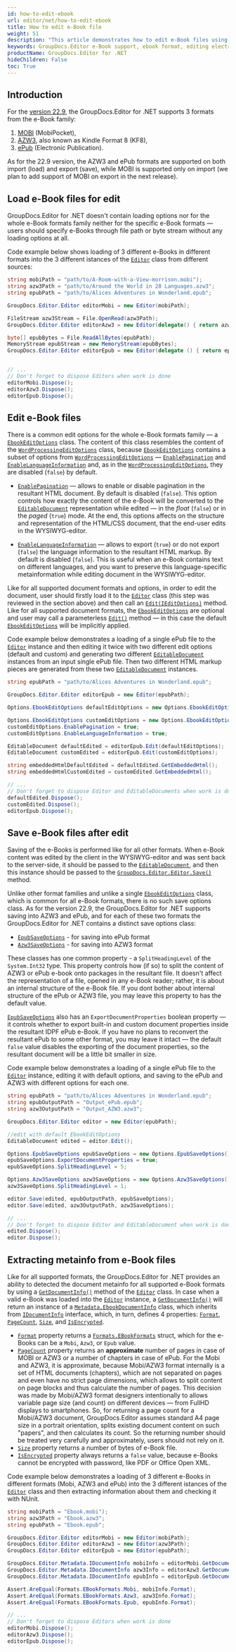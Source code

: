 ```yaml
---
id: how-to-edit-ebook
url: editor/net/how-to-edit-ebook
title: How to edit e-Book file
weight: 51
description: "This article demonstrates how to edit e-Book files using C# programming language."
keywords: GroupDocs.Editor e-Book support, ebook format, editing electronic books, edit e-Book
productName: GroupDocs.Editor for .NET
hideChildren: False
toc: True
---
```

## Introduction

For the [version 22.9](https://docs.groupdocs.com/editor/net/groupdocs-editor-for-net-22-9-release-notes/), the GroupDocs.Editor for .NET supports 3 formats from the e-Book family: 

1. [MOBI](https://docs.fileformat.com/ebook/mobi/) (MobiPocket),
2. [AZW3](https://docs.fileformat.com/ebook/azw3/), also known as Kindle Format 8 (KF8),
3. [ePub](https://docs.fileformat.com/ebook/epub/) (Electronic Publication).

As for the 22.9 version, the AZW3 and ePub formats are supported on both import (load) and export (save), while MOBI is supported only on import (we plan to add support of MOBI on export in the next release).

## Load e-Book files for edit

GroupDocs.Editor for .NET doesn't contain loading options nor for the whole e-Book formats family neither for the specific e-Book formats — users should specify e-Books through file path or byte stream without any loading options at all. 

Code example below shows loading of 3 different e-Books in different formats into the 3 different istances of the [`Editor`](https://reference.groupdocs.com/editor/net/groupdocs.editor/editor) class from different sources:

```csharp
string mobiPath = "path/to/A-Room-with-a-View-morrison.mobi");
string azw3Path = "path/to/Around the World in 28 Languages.azw3";
string epubPath = "path/to/Alices Adventures in Wonderland.epub";

GroupDocs.Editor.Editor editorMobi = new Editor(mobiPath);

FileStream azw3Stream = File.OpenRead(azw3Path);
GroupDocs.Editor.Editor editorAzw3 = new Editor(delegate() { return azw3Stream; });

byte[] epubBytes = File.ReadAllBytes(epubPath);
MemoryStream epubStream = new MemoryStream(epubBytes);
GroupDocs.Editor.Editor editorEpub = new Editor(delegate () { return epubStream; });


// ...
// Don't forget to dispose Editors when work is done
editorMobi.Dispose();
editorAzw3.Dispose();
editorEpub.Dispose();
```

## Edit e-Book files

There is a common edit options for the whole e-Book formats family — a [`EbookEditOptions`](https://reference.groupdocs.com/editor/net/groupdocs.editor.options/ebookeditoptions) class. The content of this class resembles the content of the [`WordProcessingEditOptions`](https://reference.groupdocs.com/editor/net/groupdocs.editor.options/wordprocessingeditoptions) class, because [`EbookEditOptions`](https://reference.groupdocs.com/editor/net/groupdocs.editor.options/ebookeditoptions) contains a subset of options from [`WordProcessingEditOptions`](https://reference.groupdocs.com/editor/net/groupdocs.editor.options/wordprocessingeditoptions) — [`EnablePagination`](https://reference.groupdocs.com/editor/net/groupdocs.editor.options/ebookeditoptions/enablepagination) and [`EnableLanguageInformation`](https://reference.groupdocs.com/editor/net/groupdocs.editor.options/ebookeditoptions/enablelanguageinformation) and, as in the [`WordProcessingEditOptions`](https://reference.groupdocs.com/editor/net/groupdocs.editor.options/wordprocessingeditoptions), they are disabled (`false`) by default.

- [`EnablePagination`](https://reference.groupdocs.com/editor/net/groupdocs.editor.options/ebookeditoptions/enablepagination) — allows to enable or disable pagination in the resultant HTML document. By default is disabled (`false`). This option controls how exactly the content of the e-Book will be converted to the [`EditableDocument`](https://reference.groupdocs.com/editor/net/groupdocs.editor/editabledocument) representation while edited — in the _float_ (`false`) or in the _paged_ (`true`) mode. At the end, this options affects on the structure and representation of the HTML/CSS document, that the end-user edits in the WYSIWYG-editor.

- [`EnableLanguageInformation`](https://reference.groupdocs.com/editor/net/groupdocs.editor.options/ebookeditoptions/enablelanguageinformation) — allows to export (`true`) or do not export (`false`) the language information to the resultant HTML markup. By default is disabled (`false`). This is useful when an e-Book contains text on different languages, and you want to preserve this language-specific metainformation while editing document in the WYSIWYG-editor.

Like for all supported document formats and options, in order to edit the document, user should firstly load it to the [`Editor`](https://reference.groupdocs.com/editor/net/groupdocs.editor/editor) class (this step was reviewed in the section above) and then call an [`Edit(IEditOptions)`](https://reference.groupdocs.com/editor/net/groupdocs.editor/editor/edit/#edit) method. Like for all supported document formats, the [`EbookEditOptions`](https://reference.groupdocs.com/editor/net/groupdocs.editor.options/ebookeditoptions) are optional and user may call a parameterless [`Edit()`](https://reference.groupdocs.com/editor/net/groupdocs.editor/editor/edit) method — in this case the default [`EbookEditOptions`](https://reference.groupdocs.com/editor/net/groupdocs.editor.options/ebookeditoptions) will be implicitly applied.

Code example below demonstrates a loading of a single ePub file to the [`Editor`](https://reference.groupdocs.com/editor/net/groupdocs.editor/editor) instance and then editing it twice with two different edit options (default and custom) and generating two different [`EditableDocument`](https://reference.groupdocs.com/editor/net/groupdocs.editor/editabledocument) instances from an input single ePub file. Then two different HTML markup pieces are generated from these two [`EditableDocument`](https://reference.groupdocs.com/editor/net/groupdocs.editor/editabledocument) instances.

```csharp
string epubPath = "path/to/Alices Adventures in Wonderland.epub";

GroupDocs.Editor.Editor editorEpub = new Editor(epubPath);

Options.EbookEditOptions defaultEditOptions = new Options.EbookEditOptions();

Options.EbookEditOptions customEditOptions = new Options.EbookEditOptions();
customEditOptions.EnablePagination = true;
customEditOptions.EnableLanguageInformation = true;

EditableDocument defaultEdited = editorEpub.Edit(defaultEditOptions);
EditableDocument customEdited = editorEpub.Edit(customEditOptions);

string embeddedHtmlDefaultEdited = defaultEdited.GetEmbeddedHtml();
string embeddedHtmlCustomEdited = customEdited.GetEmbeddedHtml();

// ...
// Don't forget to dispose Editor and EditableDocuments when work is done
defaultEdited.Dispose();
customEdited.Dispose();
editorEpub.Dispose();
```

## Save e-Book files after edit

Saving of the e-Books is performed like for all other formats. When e-Book content was edited by the client in the WYSIWYG-editor and was sent back to the server-side, it should be passed to the [`EditableDocument`](https://reference.groupdocs.com/editor/net/groupdocs.editor/editabledocument), and then this instance should be passed to the [`GroupDocs.Editor.Editor.Save()`](https://reference.groupdocs.com/editor/net/groupdocs.editor/editor/save) method.

Unlike other format families and unlike a single [`EbookEditOptions`](https://reference.groupdocs.com/editor/net/groupdocs.editor.options/ebookeditoptions) class, which is common for all e-Book formats, there is no such save options class. As for the version 22.9, the GroupDocs.Editor for .NET supports saving into AZW3 and ePub, and for each of these two formats the GroupDocs.Editor for .NET contains a distinct save options class:

- [`EpubSaveOptions`](https://reference.groupdocs.com/editor/net/groupdocs.editor.options/epubsaveoptions) - for saving into ePub format
- [`Azw3SaveOptions`](https://reference.groupdocs.com/editor/net/groupdocs.editor.options/azw3saveoptions) - for saving into AZW3 format

These classes has one common property - a `SplitHeadingLevel` of the `System.Int32` type. This property controls how (if so) to split the content of AZW3 or ePub e-book onto packages in the resultant file. It doesn't affect the representation of a file, opened in any e-Book reader; rather, it is about an internal structure of the e-Book file. If you dont bother about internal structure of the ePub or AZW3 file, you may leave this property to has the default value.

[`EpubSaveOptions`](https://reference.groupdocs.com/editor/net/groupdocs.editor.options/epubsaveoptions) also has an `ExportDocumentProperties` boolean property — it controls whether to export built-in and custom document properties inside the resultant IDPF ePub e-Book. If you have no plans to reconvert the resultant ePub to some other format, you may leave it intact — the default `false` value disables the exporting of the document properties, so the resultant document will be a little bit smaller in size.

Code example below demonstrates a loading of a single ePub file to the [`Editor`](https://reference.groupdocs.com/editor/net/groupdocs.editor/editor) instance, editing it with default options, and saving to the ePub and AZW3 with different options for each one.

```csharp
string epubPath = "path/to/Alices Adventures in Wonderland.epub";
string epubOutputPath = "Output_ePub.epub";
string azw3OutputPath = "Output_AZW3.azw3";

GroupDocs.Editor.Editor editor = new Editor(epubPath);

//edit with default EbookEditOptions
EditableDocument edited = editor.Edit();

Options.EpubSaveOptions epubSaveOptions = new Options.EpubSaveOptions();
epubSaveOptions.ExportDocumentProperties = true;
epubSaveOptions.SplitHeadingLevel = 5;

Options.Azw3SaveOptions azw3SaveOptions = new Options.Azw3SaveOptions();
azw3SaveOptions.SplitHeadingLevel = 1;

editor.Save(edited, epubOutputPath, epubSaveOptions);
editor.Save(edited, azw3OutputPath, azw3SaveOptions);

// ...
// Don't forget to dispose Editor and EditableDocument when work is done
edited.Dispose();
editor.Dispose();
```

## Extracting metainfo from e-Book files

Like for all supported formats, the GroupDocs.Editor for .NET provides an ability to detected the document metainfo for all supported e-Book formats by using a [`GetDocumentInfo()`](https://reference.groupdocs.com/editor/net/groupdocs.editor/editor/getdocumentinfo) method of the [`Editor`](https://reference.groupdocs.com/editor/net/groupdocs.editor/editor) class. In case when a valid e-Book was loaded into the [`Editor`](https://reference.groupdocs.com/editor/net/groupdocs.editor/editor) instance, a [`GetDocumentInfo()`](https://reference.groupdocs.com/editor/net/groupdocs.editor/editor/getdocumentinfo) will return an instance of a [`Metadata.EbookDocumentInfo`](https://reference.groupdocs.com/editor/net/groupdocs.editor.metadata/ebookdocumentinfo) class, which inherits from [`IDocumentInfo`](https://reference.groupdocs.com/editor/net/groupdocs.editor.metadata/idocumentinfo) interface, which, in turn, defines 4 properties: [`Format`](https://reference.groupdocs.com/editor/net/groupdocs.editor.metadata/idocumentinfo/format), [`PageCount`](https://reference.groupdocs.com/editor/net/groupdocs.editor.metadata/idocumentinfo/pagecount), [`Size`](https://reference.groupdocs.com/editor/net/groupdocs.editor.metadata/idocumentinfo/size), and [`IsEncrypted`](https://reference.groupdocs.com/editor/net/groupdocs.editor.metadata/idocumentinfo/isencrypted).

- [`Format`](https://reference.groupdocs.com/editor/net/groupdocs.editor.metadata/ebookdocumentinfo/format) property returns a [`Formats.EBookFormats`](https://reference.groupdocs.com/editor/net/groupdocs.editor.formats/ebookformats) struct, which for the e-Books can be a `Mobi`, `Azw3`, or `Epub` value.
- [`PageCount`](https://reference.groupdocs.com/editor/net/groupdocs.editor.metadata/ebookdocumentinfo/pagecount) property returns an **approximate** number of pages in case of MOBI or AZW3 or a number of chapters in case of ePub. For the Mobi and AZW3, it is approximate, because Mobi/AZW3 format internally is a set of HTML documents (chapters), which are not separated on pages and even have no strict page dimensions, which allows to split content on page blocks and thus calculate the number of pages. This decision was made by Mobi/AZW3 format designers intentionally to allows variable page size (and count) on different devices — from FullHD displays to smartphones. So, for returning a page count for a Mobi/AZW3 document, GroupDocs.Editor assumes standard A4 page size in a portrait orientation, splits existing document content on such "papers", and then calculates its count. So the returning number should be treated very carefully and approximately, users should not rely on it.
- [`Size`](https://reference.groupdocs.com/editor/net/groupdocs.editor.metadata/ebookdocumentinfo/size) property returns a number of bytes of e-Book file.
- [`IsEncrypted`](https://reference.groupdocs.com/editor/net/groupdocs.editor.metadata/ebookdocumentinfo/isencrypted) property always returns a `false` value, because e-Books cannot be encrypted with password, like PDF or Office Open XML.

Code example below demonstrates a loading of 3 different e-Books in different formats (Mobi, AZW3 and ePub) into the 3 different istances of the [`Editor`](https://reference.groupdocs.com/editor/net/groupdocs.editor/editor) class and then extracting information about them and checking it with NUnit.

```csharp
string mobiPath = "Ebook.mobi");
string azw3Path = "Ebook.azw3";
string epubPath = "Ebook.epub";

GroupDocs.Editor.Editor editorMobi = new Editor(mobiPath);                        
GroupDocs.Editor.Editor editorAzw3 = new Editor(azw3Path);
GroupDocs.Editor.Editor editorEpub = new Editor(epubPath);

GroupDocs.Editor.Metadata.IDocumentInfo mobiInfo = editorMobi.GetDocumentInfo(null);
GroupDocs.Editor.Metadata.IDocumentInfo azw3Info = editorAzw3.GetDocumentInfo(null);
GroupDocs.Editor.Metadata.IDocumentInfo epubInfo = editorEpub.GetDocumentInfo(null);

Assert.AreEqual(Formats.EBookFormats.Mobi, mobiInfo.Format);
Assert.AreEqual(Formats.EBookFormats.Azw3, azw3Info.Format);
Assert.AreEqual(Formats.EBookFormats.Epub, epubInfo.Format);

// ...
// Don't forget to dispose Editors when work is done
editorMobi.Dispose();
editorAzw3.Dispose();
editorEpub.Dispose();
```









